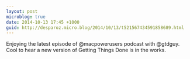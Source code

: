 ```yaml
---
layout: post
microblog: true
date: 2014-10-13 17:45 +1000
guid: http://desparoz.micro.blog/2014/10/13/t521567434591858689.html
---
```

Enjoying the latest episode of @macpowerusers podcast with @gtdguy. Cool to hear a new version of Getting Things Done is in the works.
